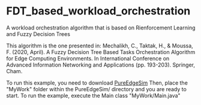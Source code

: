 # FDT_based_workload_orchestration
A workload orchestration algorithm that is based on Rienforcement Learning and Fuzzy Decision Trees

This algorithm is the one presented in:
Mechalikh, C., Taktak, H., & Moussa, F. (2020, April). A Fuzzy Decision Tree Based Tasks Orchestration Algorithm for Edge Computing Environments. In International Conference on Advanced Information Networking and Applications (pp. 193-203). Springer, Cham.

 To run this example, you need to download [PureEdgeSim](https://github.com/CharafeddineMechalikh/PureEdgeSim)
 Then, place the "MyWork" folder within the PureEdgeSim/ directory and you are ready to start. To run the example, execute the Main class "MyWork/Main.java"
